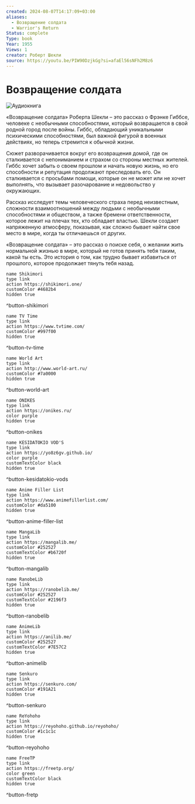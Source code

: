 ```yaml
---
created: 2024-08-07T14:17:09+03:00
aliases:
  - Возвращение солдата
  - Warrior's Return
Status: complete
Type: book
Year: 1955
Views: 1
creator: Роберт Шекли
source: https://youtu.be/PIW90DzjkGg?si=afaEl56sNFh2M8z6
---
```


# Возвращение солдата

![Аудиокнига](https://youtu.be/PIW90DzjkGg?si=afaEl56sNFh2M8z6)

«Возвращение солдата» Роберта Шекли – это рассказ о Фрэнке Гиббсе, человеке с необычными способностями, который возвращается в свой родной город после войны. Гиббс, обладающий уникальными психическими способностями, был важной фигурой в военных действиях, но теперь стремится к обычной жизни.

Сюжет разворачивается вокруг его возвращения домой, где он сталкивается с непониманием и страхом со стороны местных жителей. Гиббс хочет забыть о своем прошлом и начать новую жизнь, но его способности и репутация продолжают преследовать его. Он сталкивается с просьбами помощи, которые он не может или не хочет выполнять, что вызывает разочарование и недовольство у окружающих.

Рассказ исследует темы человеческого страха перед неизвестным, сложности взаимоотношений между людьми с необычными способностями и обществом, а также бремени ответственности, которое лежит на плечах тех, кто обладает властью. Шекли создает напряженную атмосферу, показывая, как сложно бывает найти свое место в мире, когда ты отличаешься от других.

«Возвращение солдата» – это рассказ о поиске себя, о желании жить нормальной жизнью в мире, который не готов принять тебя таким, какой ты есть. Это история о том, как трудно бывает избавиться от прошлого, которое продолжает тянуть тебя назад.

```button
name Shikimori
type link
action https://shikimori.one/
customColor #4682b4
hidden true
```
^button-shikimori

```button
name TV Time
type link
action https://www.tvtime.com/
customColor #997f00
hidden true
```
^button-tv-time

```button
name World Art
type link
action http://www.world-art.ru/
customColor #7a0000
hidden true
```
^button-world-art

```button
name ONIKES
type link
action https://onikes.ru/
color purple
hidden true
```
^button-onikes

```button
name KESIDATOKIO VOD'S
type link
action https://yo8z6gv.github.io/
color purple
customTextColor black
hidden true
```
^button-kesidatokio-vods

```button
name Anime Filler List
type link
action https://www.animefillerlist.com/
customColor #da5100
hidden true
```
^button-anime-filler-list

```button
name MangaLib
type link
action https://mangalib.me/
customColor #252527
customTextColor #b6720f
hidden true
```
^button-mangalib

```button
name RanobeLib
type link
action https://ranobelib.me/
customColor #252527
customTextColor #2196f3
hidden true
```
^button-ranobelib

```button
name AnimeLib
type link
action https://anilib.me/
customColor #252527
customTextColor #7E57C2
hidden true
```
^button-animelib

```button
name Senkuro
type link
action https://senkuro.com/
customColor #191A21
hidden true
```
^button-senkuro

```button
name ReYohoho
type link
action https://reyohoho.github.io/reyohoho/
customColor #1c1c1c
hidden true
```
^button-reyohoho

```button
name FreeTP
type link
action https://freetp.org/
color green
customTextColor black
hidden true
```
^button-fretp
